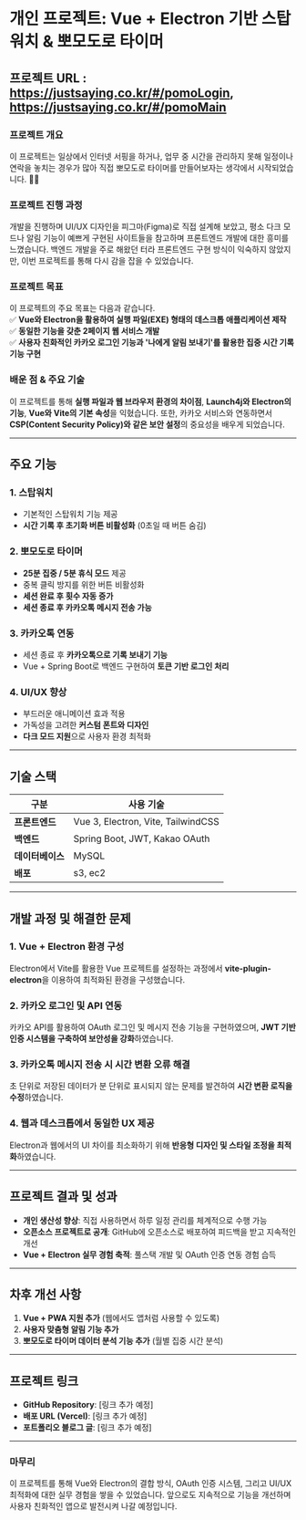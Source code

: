 # 개인 프로젝트: Vue + Electron 기반 스탑워치 & 뽀모도로 타이머
## 프로젝트 URL : https://justsaying.co.kr/#/pomoLogin, https://justsaying.co.kr/#/pomoMain

### **프로젝트 개요**  
이 프로젝트는 일상에서 인터넷 서핑을 하거나, 업무 중 시간을 관리하지 못해 일정이나 연락을 놓치는 경우가 많아 직접 뽀모도로 타이머를 만들어보자는 생각에서 시작되었습니다. 🖐🏻  

### **프로젝트 진행 과정**  
개발을 진행하며 UI/UX 디자인을 피그마(Figma)로 직접 설계해 보았고, 평소 다크 모드나 알림 기능이 예쁘게 구현된 사이트들을 참고하며 프론트엔드 개발에 대한 흥미를 느꼈습니다. 백엔드 개발을 주로 해왔던 터라 프론트엔드 구현 방식이 익숙하지 않았지만, 이번 프로젝트를 통해 다시 감을 잡을 수 있었습니다.  

### **프로젝트 목표**  
이 프로젝트의 주요 목표는 다음과 같습니다.  
✅ **Vue와 Electron을 활용하여 실행 파일(EXE) 형태의 데스크톱 애플리케이션 제작**  
✅ **동일한 기능을 갖춘 2페이지 웹 서비스 개발**  
✅ **사용자 친화적인 카카오 로그인 기능과 '나에게 알림 보내기'를 활용한 집중 시간 기록 기능 구현**  

### **배운 점 & 주요 기술**  
이 프로젝트를 통해 **실행 파일과 웹 브라우저 환경의 차이점**, **Launch4j와 Electron의 기능**, **Vue와 Vite의 기본 속성**을 익혔습니다. 또한, 카카오 서비스와 연동하면서 **CSP(Content Security Policy)와 같은 보안 설정**의 중요성을 배우게 되었습니다.  

---

## 주요 기능
### 1. 스탑워치
- 기본적인 스탑워치 기능 제공
- **시간 기록 후 초기화 버튼 비활성화** (0초일 때 버튼 숨김)

### 2. 뽀모도로 타이머
- **25분 집중 / 5분 휴식 모드** 제공
- 중복 클릭 방지를 위한 버튼 비활성화
- **세션 완료 후 횟수 자동 증가**
- **세션 종료 후 카카오톡 메시지 전송 가능**

### 3. 카카오톡 연동
- 세션 종료 후 **카카오톡으로 기록 보내기 기능**
- Vue + Spring Boot로 백엔드 구현하여 **토큰 기반 로그인 처리**

### 4. UI/UX 향상
- 부드러운 애니메이션 효과 적용
- 가독성을 고려한 **커스텀 폰트와 디자인**
- **다크 모드 지원**으로 사용자 환경 최적화

---

## 기술 스택
| 구분 | 사용 기술 |
|------|-----------|
| **프론트엔드** | Vue 3, Electron, Vite, TailwindCSS |
| **백엔드** | Spring Boot, JWT, Kakao OAuth |
| **데이터베이스** | MySQL |
| **배포** | s3, ec2 |

---
## 개발 과정 및 해결한 문제
### 1. **Vue + Electron 환경 구성**
Electron에서 Vite를 활용한 Vue 프로젝트를 설정하는 과정에서 **vite-plugin-electron**을 이용하여 최적화된 환경을 구성했습니다.

### 2. **카카오 로그인 및 API 연동**
카카오 API를 활용하여 OAuth 로그인 및 메시지 전송 기능을 구현하였으며, **JWT 기반 인증 시스템을 구축하여 보안성을 강화**하였습니다.

### 3. **카카오톡 메시지 전송 시 시간 변환 오류 해결**
초 단위로 저장된 데이터가 분 단위로 표시되지 않는 문제를 발견하여 **시간 변환 로직을 수정**하였습니다.

### 4. **웹과 데스크톱에서 동일한 UX 제공**
Electron과 웹에서의 UI 차이를 최소화하기 위해 **반응형 디자인 및 스타일 조정을 최적화**하였습니다.

---

## 프로젝트 결과 및 성과
- **개인 생산성 향상**: 직접 사용하면서 하루 일정 관리를 체계적으로 수행 가능
- **오픈소스 프로젝트로 공개**: GitHub에 오픈소스로 배포하여 피드백을 받고 지속적인 개선
- **Vue + Electron 실무 경험 축적**: 풀스택 개발 및 OAuth 인증 연동 경험 습득

---

## 차후 개선 사항
1. **Vue + PWA 지원 추가** (웹에서도 앱처럼 사용할 수 있도록)
2. **사용자 맞춤형 알림 기능 추가**
3. **뽀모도로 타이머 데이터 분석 기능 추가** (월별 집중 시간 분석)

---

## 프로젝트 링크
- **GitHub Repository**: [링크 추가 예정]
- **배포 URL (Vercel)**: [링크 추가 예정]
- **포트폴리오 블로그 글**: [링크 추가 예정]


---

### 마무리
이 프로젝트를 통해 Vue와 Electron의 결합 방식, OAuth 인증 시스템, 그리고 UI/UX 최적화에 대한 실무 경험을 쌓을 수 있었습니다. 앞으로도 지속적으로 기능을 개선하며 사용자 친화적인 앱으로 발전시켜 나갈 예정입니다.

